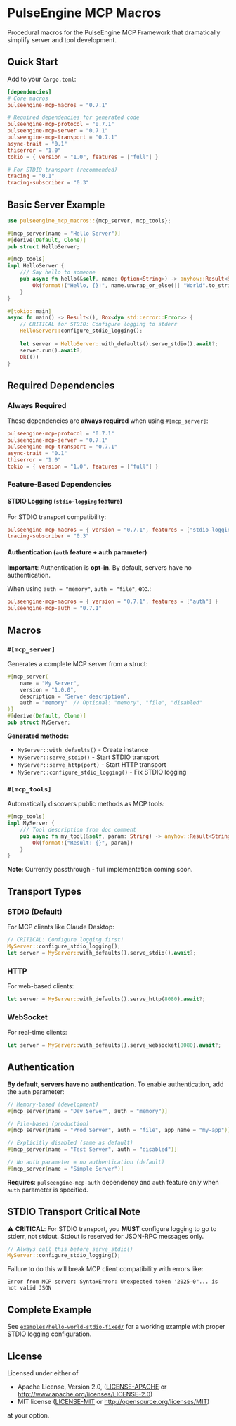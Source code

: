 # PulseEngine MCP Macros

Procedural macros for the PulseEngine MCP Framework that dramatically simplify server and tool development.

## Quick Start

Add to your `Cargo.toml`:

```toml
[dependencies]
# Core macros
pulseengine-mcp-macros = "0.7.1"

# Required dependencies for generated code
pulseengine-mcp-protocol = "0.7.1"
pulseengine-mcp-server = "0.7.1"  
pulseengine-mcp-transport = "0.7.1"
async-trait = "0.1"
thiserror = "1.0"
tokio = { version = "1.0", features = ["full"] }

# For STDIO transport (recommended)
tracing = "0.1"
tracing-subscriber = "0.3"
```

## Basic Server Example

```rust
use pulseengine_mcp_macros::{mcp_server, mcp_tools};

#[mcp_server(name = "Hello Server")]
#[derive(Default, Clone)]
pub struct HelloServer;

#[mcp_tools]
impl HelloServer {
    /// Say hello to someone
    pub async fn hello(&self, name: Option<String>) -> anyhow::Result<String> {
        Ok(format!("Hello, {}!", name.unwrap_or_else(|| "World".to_string())))
    }
}

#[tokio::main]
async fn main() -> Result<(), Box<dyn std::error::Error>> {
    // CRITICAL for STDIO: Configure logging to stderr
    HelloServer::configure_stdio_logging();
    
    let server = HelloServer::with_defaults().serve_stdio().await?;
    server.run().await?;
    Ok(())
}
```

## Required Dependencies

### Always Required

These dependencies are **always required** when using `#[mcp_server]`:

```toml
pulseengine-mcp-protocol = "0.7.1"
pulseengine-mcp-server = "0.7.1"
pulseengine-mcp-transport = "0.7.1"
async-trait = "0.1"
thiserror = "1.0"
tokio = { version = "1.0", features = ["full"] }
```

### Feature-Based Dependencies

#### STDIO Logging (`stdio-logging` feature)

For STDIO transport compatibility:

```toml
pulseengine-mcp-macros = { version = "0.7.1", features = ["stdio-logging"] }
tracing-subscriber = "0.3"
```

#### Authentication (`auth` feature + auth parameter)

**Important**: Authentication is **opt-in**. By default, servers have no authentication.

When using `auth = "memory"`, `auth = "file"`, etc.:

```toml
pulseengine-mcp-macros = { version = "0.7.1", features = ["auth"] }
pulseengine-mcp-auth = "0.7.1"
```

## Macros

### `#[mcp_server]`

Generates a complete MCP server from a struct:

```rust
#[mcp_server(
    name = "My Server",
    version = "1.0.0",
    description = "Server description",
    auth = "memory"  // Optional: "memory", "file", "disabled"
)]
#[derive(Default, Clone)]
pub struct MyServer;
```

**Generated methods:**
- `MyServer::with_defaults()` - Create instance
- `MyServer::serve_stdio()` - Start STDIO transport
- `MyServer::serve_http(port)` - Start HTTP transport  
- `MyServer::configure_stdio_logging()` - Fix STDIO logging

### `#[mcp_tools]`

Automatically discovers public methods as MCP tools:

```rust
#[mcp_tools]
impl MyServer {
    /// Tool description from doc comment
    pub async fn my_tool(&self, param: String) -> anyhow::Result<String> {
        Ok(format!("Result: {}", param))
    }
}
```

**Note**: Currently passthrough - full implementation coming soon.

## Transport Types

### STDIO (Default)

For MCP clients like Claude Desktop:

```rust
// CRITICAL: Configure logging first!
MyServer::configure_stdio_logging();
let server = MyServer::with_defaults().serve_stdio().await?;
```

### HTTP

For web-based clients:

```rust
let server = MyServer::with_defaults().serve_http(8080).await?;
```

### WebSocket

For real-time clients:

```rust
let server = MyServer::with_defaults().serve_websocket(8080).await?;
```

## Authentication

**By default, servers have no authentication**. To enable authentication, add the `auth` parameter:

```rust
// Memory-based (development)
#[mcp_server(name = "Dev Server", auth = "memory")]

// File-based (production)  
#[mcp_server(name = "Prod Server", auth = "file", app_name = "my-app")]

// Explicitly disabled (same as default)
#[mcp_server(name = "Test Server", auth = "disabled")]

// No auth parameter = no authentication (default)
#[mcp_server(name = "Simple Server")]
```

**Requires**: `pulseengine-mcp-auth` dependency and `auth` feature only when `auth` parameter is specified.

## STDIO Transport Critical Note

⚠️ **CRITICAL**: For STDIO transport, you **MUST** configure logging to go to stderr, not stdout. Stdout is reserved for JSON-RPC messages only.

```rust
// Always call this before serve_stdio()
MyServer::configure_stdio_logging();
```

Failure to do this will break MCP client compatibility with errors like:
```
Error from MCP server: SyntaxError: Unexpected token '2025-0"... is not valid JSON
```

## Complete Example

See [`examples/hello-world-stdio-fixed/`](../examples/hello-world-stdio-fixed/) for a working example with proper STDIO logging configuration.

## License

Licensed under either of

- Apache License, Version 2.0, ([LICENSE-APACHE](../LICENSE-APACHE) or http://www.apache.org/licenses/LICENSE-2.0)
- MIT license ([LICENSE-MIT](../LICENSE-MIT) or http://opensource.org/licenses/MIT)

at your option.
